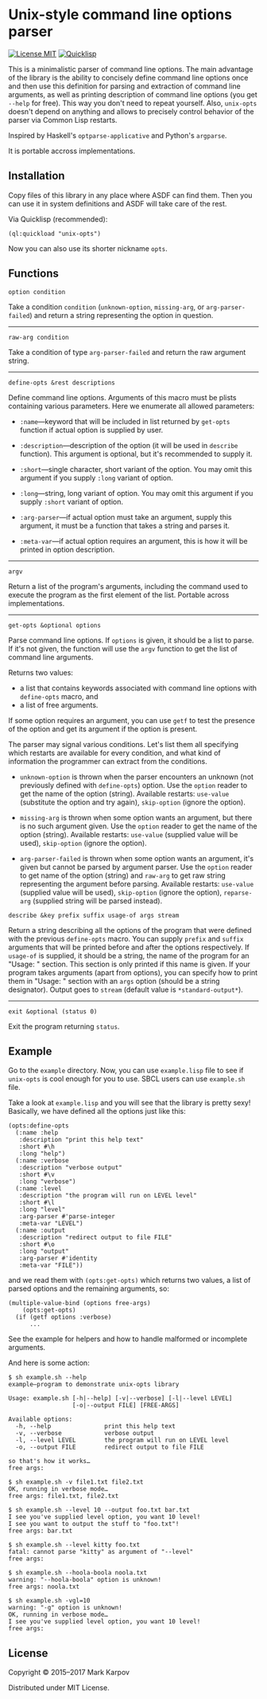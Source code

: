 # Unix-style command line options parser

[![License MIT](https://img.shields.io/badge/license-MIT-green.svg)](http://opensource.org/licenses/MIT)
[![Quicklisp](http://quickdocs.org/badge/unix-opts.svg)](http://quickdocs.org/unix-opts/)

This is a minimalistic parser of command line options. The main advantage of
the library is the ability to concisely define command line options once and
then use this definition for parsing and extraction of command line
arguments, as well as printing description of command line options (you get
`--help` for free). This way you don't need to repeat yourself. Also,
`unix-opts` doesn't depend on anything and allows to precisely control
behavior of the parser via Common Lisp restarts.

Inspired by Haskell's `optparse-applicative` and Python's `argparse`.

It is portable accross implementations.

## Installation

Copy files of this library in any place where ASDF can find them. Then you
can use it in system definitions and ASDF will take care of the rest.

Via Quicklisp (recommended):

```common-lisp
(ql:quickload "unix-opts")
```

Now you can also use its shorter nickname `opts`.

## Functions

```
option condition
```

Take a condition `condition` (`unknown-option`, `missing-arg`, or
`arg-parser-failed`) and return a string representing the option in
question.

----

```
raw-arg condition
```

Take a condition of type `arg-parser-failed` and return the raw argument
string.

----

```
define-opts &rest descriptions
```

Define command line options. Arguments of this macro must be plists
containing various parameters. Here we enumerate all allowed parameters:

* `:name`—keyword that will be included in list returned by `get-opts`
  function if actual option is supplied by user.

* `:description`—description of the option (it will be used in `describe`
  function). This argument is optional, but it's recommended to supply it.

* `:short`—single character, short variant of the option. You may omit this
  argument if you supply `:long` variant of option.

* `:long`—string, long variant of option. You may omit this argument if you
  supply `:short` variant of option.

* `:arg-parser`—if actual option must take an argument, supply this
  argument, it must be a function that takes a string and parses it.

* `:meta-var`—if actual option requires an argument, this is how it will be
  printed in option description.

----

```
argv
```

Return a list of the program's arguments, including the command used to
execute the program as the first element of the list. Portable across
implementations.

----

```
get-opts &optional options
```

Parse command line options. If `options` is given, it should be a list to
parse. If it's not given, the function will use the `argv` function to get
the list of command line arguments.

Returns two values:

* a list that contains keywords associated with command line options with
  `define-opts` macro, and
* a list of free arguments.

If some option requires an argument, you can use `getf` to test the presence
of the option and get its argument if the option is present.

The parser may signal various conditions. Let's list them all specifying
which restarts are available for every condition, and what kind of
information the programmer can extract from the conditions.

* `unknown-option` is thrown when the parser encounters an unknown (not
  previously defined with `define-opts`) option. Use the `option` reader to
  get the name of the option (string). Available restarts: `use-value`
  (substitute the option and try again), `skip-option` (ignore the option).

* `missing-arg` is thrown when some option wants an argument, but there is
  no such argument given. Use the `option` reader to get the name of the
  option (string). Available restarts: `use-value` (supplied value will be
  used), `skip-option` (ignore the option).

* `arg-parser-failed` is thrown when some option wants an argument, it's
  given but cannot be parsed by argument parser. Use the `option` reader to
  get name of the option (string) and `raw-arg` to get raw string
  representing the argument before parsing. Available restarts: `use-value`
  (supplied value will be used), `skip-option` (ignore the option),
  `reparse-arg` (supplied string will be parsed instead).

```
describe &key prefix suffix usage-of args stream
```

Return a string describing all the options of the program that were defined
with the previous `define-opts` macro. You can supply `prefix` and `suffix`
arguments that will be printed before and after the options respectively. If
`usage-of` is supplied, it should be a string, the name of the program for
an "Usage: " section. This section is only printed if this name is given. If
your program takes arguments (apart from options), you can specify how to
print them in "Usage: " section with an `args` option (should be a string
designator). Output goes to `stream` (default value is `*standard-output*`).

----

```
exit &optional (status 0)
```

Exit the program returning `status`.

## Example

Go to the `example` directory. Now, you can use `example.lisp` file to see
if `unix-opts` is cool enough for you to use. SBCL users can use
`example.sh` file.

Take a look at `example.lisp` and you will see that the library is pretty
sexy! Basically, we have defined all the options just like this:

```common-lisp
(opts:define-opts
  (:name :help
   :description "print this help text"
   :short #\h
   :long "help")
  (:name :verbose
   :description "verbose output"
   :short #\v
   :long "verbose")
  (:name :level
   :description "the program will run on LEVEL level"
   :short #\l
   :long "level"
   :arg-parser #'parse-integer
   :meta-var "LEVEL")
  (:name :output
   :description "redirect output to file FILE"
   :short #\o
   :long "output"
   :arg-parser #'identity
   :meta-var "FILE"))
```

and we read them with `(opts:get-opts)` which returns two values, a list of
parsed options and the remaining arguments, so:

```common-lisp
(multiple-value-bind (options free-args)
    (opts:get-opts)
  (if (getf options :verbose)
      ...
```

See the example for helpers and how to handle malformed or incomplete arguments.

And here is some action:

```
$ sh example.sh --help
example—program to demonstrate unix-opts library

Usage: example.sh [-h|--help] [-v|--verbose] [-l|--level LEVEL]
                  [-o|--output FILE] [FREE-ARGS]

Available options:
  -h, --help               print this help text
  -v, --verbose            verbose output
  -l, --level LEVEL        the program will run on LEVEL level
  -o, --output FILE        redirect output to file FILE

so that's how it works…
free args:

$ sh example.sh -v file1.txt file2.txt
OK, running in verbose mode…
free args: file1.txt, file2.txt

$ sh example.sh --level 10 --output foo.txt bar.txt
I see you've supplied level option, you want 10 level!
I see you want to output the stuff to "foo.txt"!
free args: bar.txt

$ sh example.sh --level kitty foo.txt
fatal: cannot parse "kitty" as argument of "--level"
free args:

$ sh example.sh --hoola-boola noola.txt
warning: "--hoola-boola" option is unknown!
free args: noola.txt

$ sh example.sh -vgl=10
warning: "-g" option is unknown!
OK, running in verbose mode…
I see you've supplied level option, you want 10 level!
free args:
```
## License

Copyright © 2015–2017 Mark Karpov

Distributed under MIT License.
